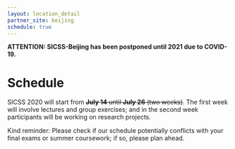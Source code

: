 ```yaml
---
layout: location_detail
partner_site: beijing
schedule: true
---
```


**ATTENTION: SICSS-Beijing has been postponed until 2021 due to COVID-19.**

# Schedule

SICSS 2020 will start from ~~**July 14** until **July 26** (two weeks)~~. The first week will involve lectures and group exercises; and in the second week participants will be working on research projects.

Kind reminder: Please check if our schedule potentially conflicts with your final exams or summer coursework; if so, please plan ahead.

